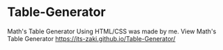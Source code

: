 # Table-Generator
Math's Table Generator Using HTML/CSS was made by me.
View Math's Table Generator
https://its-zaki.github.io/Table-Generator/
